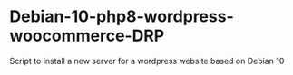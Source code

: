 # Debian-10-php8-wordpress-woocommerce-DRP

Script to install a new server for a wordpress website based on Debian 10
